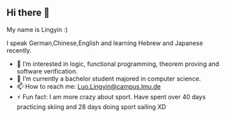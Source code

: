 ## Hi there 👋

My name is Lingyin :)

I speak German,Chinese,English and learning Hebrew and Japanese recently.

- 🔭 I’m interested in logic, functional programming, theorem proving and software verification.
- 🌱 I’m currently a bachelor student majored in computer science.
- 📫 How to reach me: Luo.Lingyin@campus.lmu.de
- ⚡ Fun fact: I am more crazy about sport. Have spent over 40 days practicing skiing and 28 days doing sport sailing XD
